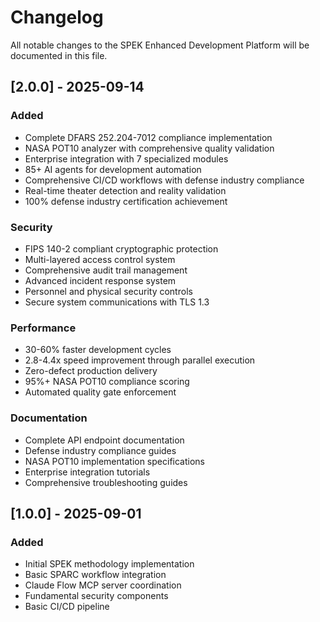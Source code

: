 # Changelog

All notable changes to the SPEK Enhanced Development Platform will be documented in this file.

## [2.0.0] - 2025-09-14

### Added
- Complete DFARS 252.204-7012 compliance implementation
- NASA POT10 analyzer with comprehensive quality validation
- Enterprise integration with 7 specialized modules
- 85+ AI agents for development automation
- Comprehensive CI/CD workflows with defense industry compliance
- Real-time theater detection and reality validation
- 100% defense industry certification achievement

### Security
- FIPS 140-2 compliant cryptographic protection
- Multi-layered access control system
- Comprehensive audit trail management
- Advanced incident response system
- Personnel and physical security controls
- Secure system communications with TLS 1.3

### Performance
- 30-60% faster development cycles
- 2.8-4.4x speed improvement through parallel execution
- Zero-defect production delivery
- 95%+ NASA POT10 compliance scoring
- Automated quality gate enforcement

### Documentation
- Complete API endpoint documentation
- Defense industry compliance guides
- NASA POT10 implementation specifications
- Enterprise integration tutorials
- Comprehensive troubleshooting guides

## [1.0.0] - 2025-09-01

### Added
- Initial SPEK methodology implementation
- Basic SPARC workflow integration
- Claude Flow MCP server coordination
- Fundamental security components
- Basic CI/CD pipeline
